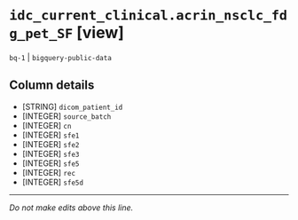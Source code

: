 # `idc_current_clinical.acrin_nsclc_fdg_pet_SF` [view]
`bq-1` | `bigquery-public-data`

## Column details
* [STRING]    `dicom_patient_id`
* [INTEGER]   `source_batch`
* [INTEGER]   `cn`
* [INTEGER]   `sfe1`
* [INTEGER]   `sfe2`
* [INTEGER]   `sfe3`
* [INTEGER]   `sfe5`
* [INTEGER]   `rec`
* [INTEGER]   `sfe5d`

-------------------------------------------------------------------------------
*Do not make edits above this line.*
